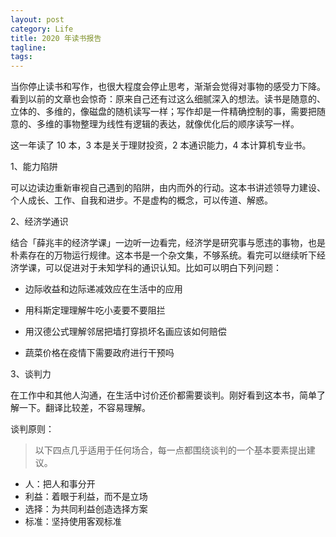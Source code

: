 ```yaml
---
layout: post
category: Life
title: 2020 年读书报告
tagline:
tags:
---
```


当你停止读书和写作，也很大程度会停止思考，渐渐会觉得对事物的感受力下降。看到以前的文章也会惊奇：原来自己还有过这么细腻深入的想法。读书是随意的、立体的、多维的，像磁盘的随机读写一样；写作却是一件精确控制的事，需要把随意的、多维的事物整理为线性有逻辑的表达，就像优化后的顺序读写一样。

这一年读了 10 本，3 本是关于理财投资，2 本通识能力，4 本计算机专业书。

1、能力陷阱

可以边读边重新审视自己遇到的陷阱，由内而外的行动。这本书讲述领导力建设、个人成长、工作、自我和进步。不是虚构的概念，可以传道、解惑。

2、经济学通识

结合「薛兆丰的经济学课」一边听一边看完，经济学是研究事与愿违的事物，也是朴素存在的万物运行规律。这本书是一个杂文集，不够系统。看完可以继续听下经济学课，可以促进对于未知学科的通识认知。比如可以明白下列问题：

- 边际收益和边际递减效应在生活中的应用

- 用科斯定理理解牛吃小麦要不要阻拦

- 用汉德公式理解邻居把墙打穿损坏名画应该如何赔偿

- 蔬菜价格在疫情下需要政府进行干预吗

3、谈判力

在工作中和其他人沟通，在生活中讨价还价都需要谈判。刚好看到这本书，简单了解一下。翻译比较差，不容易理解。

谈判原则：

> 以下四点几乎适用于任何场合，每一点都围绕谈判的一个基本要素提出建议。
- 人：把人和事分开
- 利益：着眼于利益，而不是立场
- 选择：为共同利益创造选择方案
- 标准：坚持使用客观标准